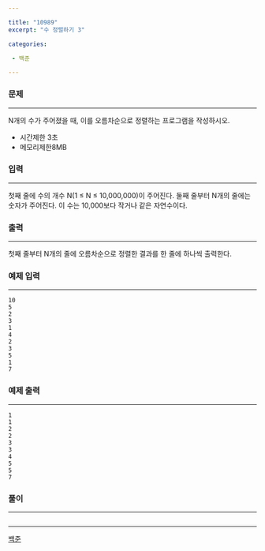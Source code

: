```yaml
---

title: "10989"
excerpt: "수 정렬하기 3"

categories:

 - 백준 

---
```


### 문제

---

N개의 수가 주어졌을 때, 이를 오름차순으로 정렬하는 프로그램을 작성하시오.

+ 시간제한 3초
+ 메모리제한8MB



### 입력

---

첫째 줄에 수의 개수 N(1 ≤ N ≤ 10,000,000)이 주어진다. 둘째 줄부터 N개의 줄에는 숫자가 주어진다. 이 수는 10,000보다 작거나 같은 자연수이다.






### 출력

---

첫째 줄부터 N개의 줄에 오름차순으로 정렬한 결과를 한 줄에 하나씩 출력한다.





### 예제 입력

---

```
10
5
2
3
1
4
2
3
5
1
7
```



### 예제 출력

---

```
1
1
2
2
3
3
4
5
5
7
```







### 풀이

---

```java

```











---

[백준](https://www.acmicpc.net/problem/2750)



